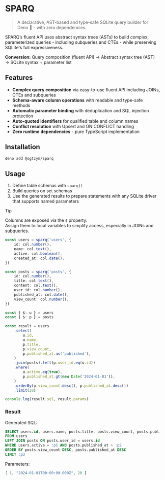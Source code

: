# SPARQ

> A declarative, AST-based and type-safe SQLite query builder for Deno 🦕 - with zero dependencies.

SPARQ’s fluent API uses abstract syntax trees (ASTs) to build complex, parameterized queries - including subqueries and CTEs - while preserving SQLite's full expressiveness.

**Conversion:** Query composition (fluent API) → Abstract syntax tree (AST) → SQLite syntax + parameter list

## Features

- **Complex query composition** via easy-to-use fluent API including JOINs, CTEs and subqueries
- **Schema-aware column operations** with readable and type-safe methods
- **Automatic parameter binding** with deduplication and SQL injection protection
- **Auto-quoted identifiers** for qualified table and column names
- **Conflict resolution** with Upsert and ON CONFLICT handling
- **Zero runtime dependencies** - pure TypeScript implementation

## Installation

```bash
deno add @sgtzym/sparq
```

## Usage

1. Define table schemas with `sparq()`
2. Build queries on set schemas
3. Use the generated results to prepare statements with any SQLite driver that supports named parameters

> [!TIP]
> Columns are exposed via the `$` property.  
> Assign them to local variables to simplify access, especially in JOINs and subqueries.

```ts
const users = sparq('users', {
    id: col.number(),
    name: col.text(),
    active: col.boolean(),
    created_at: col.date(),
})

const posts = sparq('posts', {
    id: col.number(),
    title: col.text(),
    content: col.text(),
    user_id: col.number(),
    published_at: col.date(),
    view_count: col.number(),
})

const { $: u } = users
const { $: p } = posts

const result = users
    .select(
        u.id,
        u.name,
        p.title,
        p.view_count,
        p.published_at.as('published'),
    )
    .join(posts).left(p.user_id.eq(u.id))
    .where(
        u.active.eq(true),
        p.published_at.gt(new Date('2024-01-01')),
    )
    .orderBy(p.view_count.desc(), p.published_at.desc())
    .limit(20)

console.log(result.sql, result.params)
```

### Result

Generated SQL:

```sql
SELECT users.id, users.name, posts.title, posts.view_count, posts.published_at AS published
FROM users
LEFT JOIN posts ON posts.user_id = users.id
WHERE users.active = :p1 AND posts.published_at > :p2
ORDER BY posts.view_count DESC, posts.published_at DESC
LIMIT :p3
```

Parameters:

```ts
[ 1, "2024-01-01T00:00:00.000Z", 20 ]
```